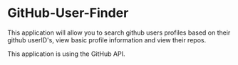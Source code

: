 # GitHub-User-Finder

This application will allow you to search github users profiles based on their github userID's,
view basic profile information and view their repos. 

This application is using the GitHub API.
